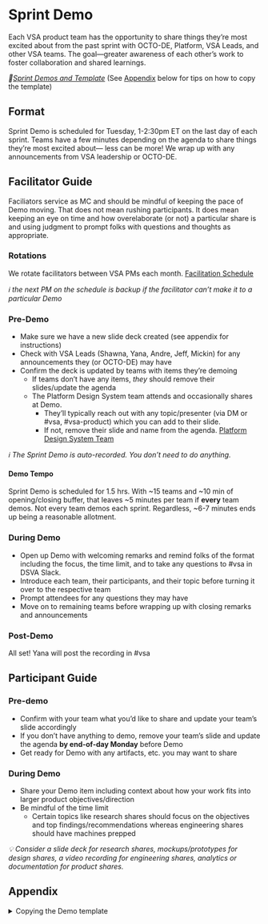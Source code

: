 # Sprint Demo 
Each VSA product team has the opportunity to share things they’re most excited about from the past sprint with OCTO-DE, Platform, VSA Leads, and other VSA teams. The goal—greater awareness of each other’s work to foster collaboration and shared learnings.  

_:open_file_folder:[Sprint Demos and Template](https://salientcrgt.sharepoint.com/sites/VSATeam/Shared%20Documents/Forms/AllItems.aspx?id=%2Fsites%2FVSATeam%2FShared%20Documents%2FSprint%20Review%20and%20Demo&viewid=5d571d10%2D43b8%2D4f5f%2D8c44%2D3d78e5892cca)_ (See [Appendix](#Appendix) below for tips on how to copy the template)

## Format
Sprint Demo is scheduled for Tuesday, 1-2:30pm ET on the last day of each sprint. Teams have a few minutes depending on the agenda to share things they’re most excited about— less can be more!​ We wrap up with any announcements from VSA leadership or OCTO-DE. 

## Facilitator Guide

Faciliators service as MC and should be mindful of keeping the pace of Demo moving. That does not mean rushing participants. It does mean keeping an eye on time and how overelaborate (or not) a particular share is and using judgment to prompt folks with questions and thoughts as appropriate.

### Rotations
We rotate facilitators between VSA PMs each month. [Facilitation Schedule](https://docs.google.com/spreadsheets/d/1f4Ld-zXFrTyYv8o2mc1x7CNIc4VEmhCwNOUxoVFW6r4/edit#gid=0)

_:information_source: the next PM on the schedule is backup if the facilitator can’t make it to a particular Demo_

### Pre-Demo
- Make sure we have a new slide deck created (see appendix for instructions)
- Check with VSA Leads (Shawna, Yana, Andre, Jeff, Mickin) for any announcements they (or OCTO-DE) may have
- Confirm the deck is updated by teams with items they’re demoing
  - If teams don’t have any items, _they_ should remove their slides/update the agenda
  - The Platform Design System team attends and occasionally shares at Demo. 
    - They’ll typically reach out with any topic/presenter (via DM or #vsa, #vsa-product) which you can add to their slide.
    - If not, remove their slide and name from the agenda. 
[Platform Design System Team](https://vfs.atlassian.net/wiki/spaces/DST/pages/1783005187/Design+System+Team+Charter#Who-we-are)

_:information_source: The Sprint Demo is auto-recorded. You don’t need to do anything._

#### Demo Tempo
Sprint Demo is scheduled for 1.5 hrs. With ~15 teams and ~10 min of opening/closing buffer, that leaves ~5 minutes per team if **every** team demos. Not every team demos each sprint. Regardless, ~6-7 minutes ends up being a reasonable allotment. 

### During Demo
- Open up Demo with welcoming remarks and remind folks of the format including the focus, the time limit, and to take any questions to #vsa in DSVA Slack.  
- Introduce each team, their participants, and their topic before turning it over to the respective team
- Prompt attendees for any questions they may have 
- Move on to remaining teams before wrapping up with closing remarks and announcements

### Post-Demo
All set! Yana will post the recording in #vsa

## Participant Guide

### Pre-demo
- Confirm with your team what you’d like to share and update your team’s slide accordingly 
- If you don’t have anything to demo, remove your team’s slide and update the agenda **by end-of-day Monday** before Demo
- Get ready for Demo with any artifacts, etc. you may want to share

### During Demo
- Share your Demo item including context about how your work fits into larger product objectives/direction
- Be mindful of the time limit
  - Certain topics like research shares should focus on the objectives and top findings/recommendations whereas engineering shares should have machines prepped

_:bulb: Consider a slide deck for research shares, mockups/prototypes for design shares, a video recording for engineering shares, analytics or documentation for product shares._


## Appendix

<details>
  <summary>Copying the Demo template</summary>
  
  1. Select the template and choose "Copy to" from the menu bar. 
    - <details><summary>See screenshot</summary> ![image](https://user-images.githubusercontent.com/13204473/148802313-64058f40-f6bc-43ac-9760-fa75b134c758.png)</details>
  1. Save the copy within the "Sprint Review and Demo" folder 
    - <details><summary>See screenshot</summary> ![image](https://user-images.githubusercontent.com/13204473/148802488-1cb21acb-ea86-4066-a19e-039feda29c77.png)</details>
  1. Rename the copy in "VSA Sprint xx Demo" format
  
</details>


